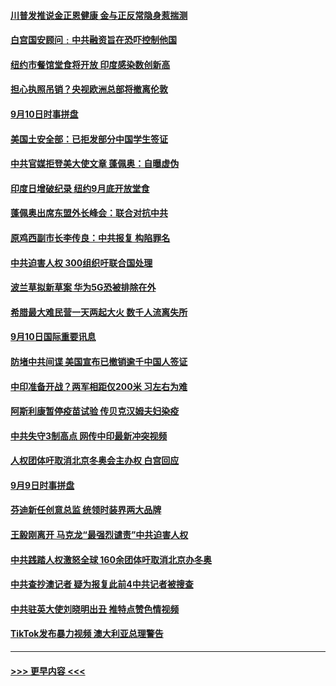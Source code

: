 #### [川普发推说金正恩健康 金与正反常隐身惹揣测](../pages/prog202/a102937910.md?t=09110802) 
#### [白宫国安顾问﹕中共融资旨在恐吓控制他国](../pages/prog202/a102937915.md?t=09110802) 
#### [纽约市餐馆堂食将开放 印度感染数创新高](../pages/prog202/a102937873.md?t=09110802) 
#### [担心执照吊销？央视欧洲总部将撤离伦敦](../pages/prog202/a102937877.md?t=09110802) 
#### [9月10日时事拼盘](../pages/prog202/a102937857.md?t=09110802) 
#### [美国土安全部：已拒发部分中国学生签证](../pages/prog202/a102937782.md?t=09110802) 
#### [中共官媒拒登美大使文章 蓬佩奥：自曝虚伪](../pages/prog202/a102937791.md?t=09110802) 
#### [印度日增破纪录  纽约9月底开放堂食](../pages/prog202/a102937777.md?t=09110802) 
#### [蓬佩奥出席东盟外长峰会：联合对抗中共](../pages/prog202/a102937773.md?t=09110802) 
#### [原鸡西副市长李传良：中共报复 构陷罪名](../pages/prog202/a102937770.md?t=09110802) 
#### [中共迫害人权 300组织吁联合国处理](../pages/prog202/a102937767.md?t=09110802) 
#### [波兰草拟新草案 华为5G恐被排除在外](../pages/prog202/a102937743.md?t=09110802) 
#### [希腊最大难民营一天两起大火 数千人流离失所](../pages/prog202/a102937567.md?t=09110802) 
#### [9月10日国际重要讯息](../pages/prog202/a102937512.md?t=09110802) 
#### [防堵中共间谍 美国宣布已撤销逾千中国人签证](../pages/prog202/a102937448.md?t=09110802) 
#### [中印准备开战？两军相距仅200米 习左右为难](../pages/prog202/a102937310.md?t=09110802) 
#### [阿斯利康暂停疫苗试验 传贝克汉姆夫妇染疫](../pages/prog202/a102936973.md?t=09110802) 
#### [中共失守3制高点 网传中印最新冲突视频](../pages/prog202/a102937097.md?t=09110802) 
#### [人权团体吁取消北京冬奥会主办权  白宫回应](../pages/prog202/a102937167.md?t=09110802) 
#### [9月9日时事拼盘](../pages/prog202/a102937147.md?t=09110802) 
#### [芬迪新任创意总监 统领时装界两大品牌](../pages/prog202/a102937131.md?t=09110802) 
#### [王毅刚离开 马克龙“最强烈谴责”中共迫害人权](../pages/prog202/a102937109.md?t=09110802) 
#### [中共践踏人权激怒全球 160余团体吁取消北京办冬奥](../pages/prog202/a102937095.md?t=09110802) 
#### [中共查抄澳记者 疑为报复此前4中共记者被搜查](../pages/prog202/a102937071.md?t=09110802) 
#### [中共驻英大使刘晓明出丑 推特点赞色情视频](../pages/prog202/a102937030.md?t=09110802) 
#### [TikTok发布暴力视频 澳大利亚总理警告](../pages/prog202/a102937000.md?t=09110802) 

----
#### [ >>> 更早内容 <<< ](../indexes/prog202-earlier.md)
